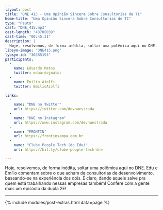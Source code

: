 ```yaml
---
layout: post
title: "DNE 415 - Uma Opinião Sincera Sobre Consultorias de TI"
home-title: "Uma Opinião Sincera Sobre Consultorias de TI"
type: "Pauta"
cast: "DNE_415.mp3"
cast-length: "43700039"
cast-time: "00:45:31"
description: |
  Hoje, resolvemos, de forma inédita, soltar uma polêmica aqui no DNE. Edu e Emílio comentam sobre o que acham de consultorias de desenvolvimento, baseando-se na experiência dos dois. É claro, dando aquele salve pra quem está trabalhando nessas empresas também! Confere com a gente mais um episódio da dupla 2E!
libsyn-image: "DNE415.png"
lybsyn-id: "30385193"
participants:
  -
    name: Eduardo Matos
    twitter: eduardojmatos
  -
    name: Emilio Aiolfi
    twitter: EmilioAiolfi
    
links:
  -
    name: "DNE no Twitter"
    url: https://twitter.com/devnaestrada
  -
    name: "DNE no Instagram"
    url: https://www.instagram.com/devnaestrada
  -
    name: "FRONTIN"
    url: https://frontinsampa.com.br
  -
    name: "Clube People Tech (do Edu)"
    url: https://bit.ly/clube-people-tech-dne

---
```


Hoje, resolvemos, de forma inédita, soltar uma polêmica aqui no DNE. Edu e Emílio comentam sobre o que acham de consultorias de desenvolvimento, baseando-se na experiência dos dois. É claro, dando aquele salve pra quem está trabalhando nessas empresas também! Confere com a gente mais um episódio da dupla 2E!

---

{% include modules/post-extras.html data=page %}
